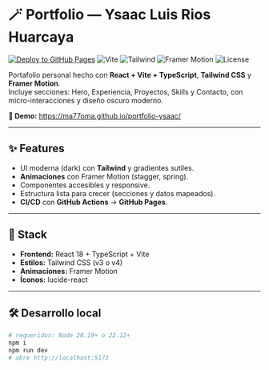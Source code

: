 # 🪄 Portfolio — Ysaac Luis Rios Huarcaya

[![Deploy to GitHub Pages](https://github.com/ma77oma/portfolio-ysaac/actions/workflows/deploy.yml/badge.svg)](https://github.com/ma77oma/portfolio-ysaac/actions/workflows/deploy.yml)
![Vite](https://img.shields.io/badge/Vite-React_TS-646CFF?logo=vite&logoColor=white)
![Tailwind](https://img.shields.io/badge/TailwindCSS-3/4-06B6D4?logo=tailwindcss&logoColor=white)
![Framer Motion](https://img.shields.io/badge/Framer%20Motion-Animations-0055FF?logo=framer&logoColor=white)
![License](https://img.shields.io/badge/License-MIT-green)

Portafolio personal hecho con **React + Vite + TypeScript**, **Tailwind CSS** y **Framer Motion**.  
Incluye secciones: Hero, Experiencia, Proyectos, Skills y Contacto, con micro-interacciones y diseño oscuro moderno.

**🔗 Demo:** https://ma77oma.github.io/portfolio-ysaac/

---

## ✨ Features

- UI moderna (dark) con **Tailwind** y gradientes sutiles.
- **Animaciones** con Framer Motion (stagger, spring).
- Componentes accesibles y responsive.
- Estructura lista para crecer (secciones y datos mapeados).
- **CI/CD** con **GitHub Actions** → **GitHub Pages**.

---

## 🚀 Stack

- **Frontend:** React 18 + TypeScript + Vite
- **Estilos:** Tailwind CSS (v3 o v4)
- **Animaciones:** Framer Motion
- **Íconos:** lucide-react

---

## 🛠️ Desarrollo local

```bash
# requeridos: Node 20.19+ o 22.12+
npm i
npm run dev
# abre http://localhost:5173
